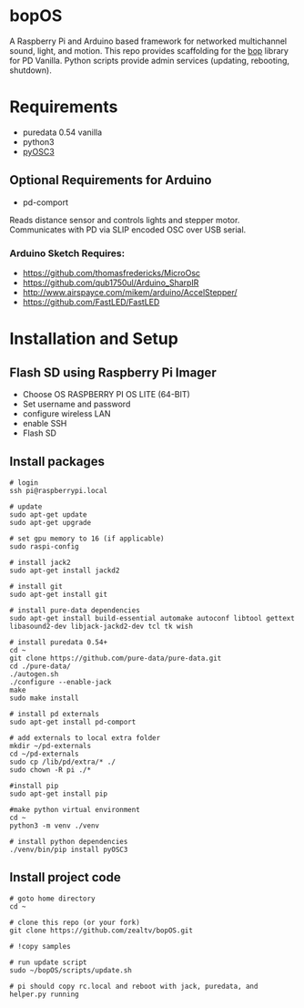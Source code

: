 # bopOS

A Raspberry Pi and Arduino based framework for networked multichannel sound, light, and motion.   This repo provides scaffolding for the [bop](https://github.com/zealtv/bop) library for PD Vanilla. Python scripts provide admin services (updating, rebooting, shutdown). 

# Requirements 

- puredata 0.54 vanilla 
- python3
- [pyOSC3](https://pypi.org/project/pyOSC3/)

## Optional Requirements for Arduino
- pd-comport 

Reads distance sensor and controls lights and stepper motor.  Communicates with PD via SLIP encoded OSC over USB serial.

### Arduino Sketch Requires:
- https://github.com/thomasfredericks/MicroOsc
- https://github.com/qub1750ul/Arduino_SharpIR
- http://www.airspayce.com/mikem/arduino/AccelStepper/
- https://github.com/FastLED/FastLED


# Installation and Setup
## Flash SD using Raspberry Pi Imager
- Choose OS RASPBERRY PI OS LITE (64-BIT)
- Set username and password
- configure wireless LAN
- enable SSH
- Flash SD

## Install packages
```
# login
ssh pi@raspberrypi.local

# update
sudo apt-get update
sudo apt-get upgrade

# set gpu memory to 16 (if applicable)
sudo raspi-config

# install jack2
sudo apt-get install jackd2

# install git
sudo apt-get install git

# install pure-data dependencies
sudo apt-get install build-essential automake autoconf libtool gettext libasound2-dev libjack-jackd2-dev tcl tk wish

# install puredata 0.54+
cd ~
git clone https://github.com/pure-data/pure-data.git
cd ./pure-data/
./autogen.sh
./configure --enable-jack
make
sudo make install

# install pd externals
sudo apt-get install pd-comport

# add externals to local extra folder
mkdir ~/pd-externals
cd ~/pd-externals 
sudo cp /lib/pd/extra/* ./
sudo chown -R pi ./*

#install pip
sudo apt-get install pip

#make python virtual environment
cd ~
python3 -m venv ./venv

# install python dependencies
./venv/bin/pip install pyOSC3

```

## Install project code
```
# goto home directory
cd ~

# clone this repo (or your fork)
git clone https://github.com/zealtv/bopOS.git

# !copy samples

# run update script 
sudo ~/bopOS/scripts/update.sh

# pi should copy rc.local and reboot with jack, puredata, and helper.py running

```
